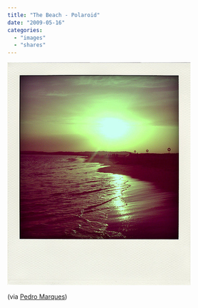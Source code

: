 ```yaml
---
title: "The Beach - Polaroid"
date: "2009-05-16"
categories: 
  - "images"
  - "shares"
---
```


![](images/4wnP83SaFnjv1zp7WWWg7U49o1_500.jpg)

(via [Pedro Marques](http://flickr.com/photos/pedromarques))
